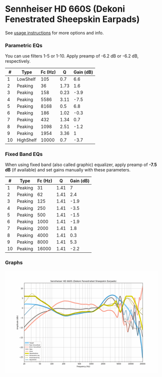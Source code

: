 # Sennheiser HD 660S (Dekoni Fenestrated Sheepskin Earpads)
See [usage instructions](https://github.com/jaakkopasanen/AutoEq#usage) for more options and info.

### Parametric EQs
You can use filters 1-5 or 1-10. Apply preamp of -6.2 dB or -6.2 dB, respectively.

|   # | Type      |   Fc (Hz) |    Q |   Gain (dB) |
|-----|-----------|-----------|------|-------------|
|   1 | LowShelf  |       105 | 0.7  |         6.6 |
|   2 | Peaking   |        36 | 1.73 |         1.6 |
|   3 | Peaking   |       158 | 0.23 |        -3.9 |
|   4 | Peaking   |      5586 | 3.11 |        -7.5 |
|   5 | Peaking   |      8168 | 0.5  |         6.8 |
|   6 | Peaking   |       186 | 1.02 |        -0.3 |
|   7 | Peaking   |       432 | 1.34 |         0.7 |
|   8 | Peaking   |      1098 | 2.51 |        -1.2 |
|   9 | Peaking   |      1954 | 3.36 |         1   |
|  10 | HighShelf |     10000 | 0.7  |        -3.7 |

### Fixed Band EQs
When using fixed band (also called graphic) equalizer, apply preamp of **-7.5 dB** (if available) and set gains manually with these parameters.

|   # | Type    |   Fc (Hz) |    Q |   Gain (dB) |
|-----|---------|-----------|------|-------------|
|   1 | Peaking |        31 | 1.41 |         7   |
|   2 | Peaking |        62 | 1.41 |         2.4 |
|   3 | Peaking |       125 | 1.41 |        -1.9 |
|   4 | Peaking |       250 | 1.41 |        -3.5 |
|   5 | Peaking |       500 | 1.41 |        -1.5 |
|   6 | Peaking |      1000 | 1.41 |        -1.9 |
|   7 | Peaking |      2000 | 1.41 |         1.8 |
|   8 | Peaking |      4000 | 1.41 |         0.3 |
|   9 | Peaking |      8000 | 1.41 |         5.3 |
|  10 | Peaking |     16000 | 1.41 |        -2.2 |

### Graphs
![](./Sennheiser%20HD%20660S%20(Dekoni%20Fenestrated%20Sheepskin%20Earpads).png)
